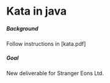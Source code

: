 Kata in java
============
##### Background
Follow instructions in [kata.pdf]

##### Goal
New deliverable for Stranger Eons Ltd.